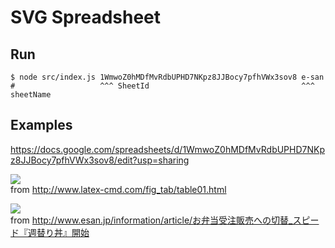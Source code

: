 # SVG Spreadsheet

## Run

```shell
$ node src/index.js 1WmwoZ0hMDfMvRdbUPHD7NKpz8JJBocy7pfhVWx3sov8 e-san
#                   ^^^ SheetId                                  ^^^ sheetName
```

## Examples
https://docs.google.com/spreadsheets/d/1WmwoZ0hMDfMvRdbUPHD7NKpz8JJBocy7pfhVWx3sov8/edit?usp=sharing

![](https://daiiz.github.io/svg-spreadsheet/out/tex.svg)<br>
from http://www.latex-cmd.com/fig_tab/table01.html

![](https://daiiz.github.io/svg-spreadsheet/out/e-san.svg)<br>
from http://www.esan.jp/information/article/お弁当受注販売への切替_スピード『週替り丼』開始
